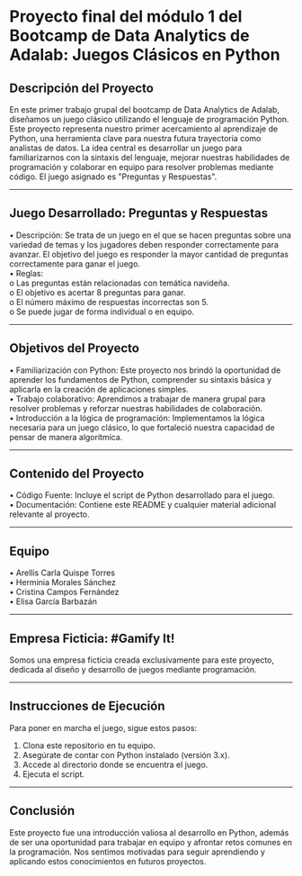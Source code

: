 # Proyecto final del módulo 1 del Bootcamp de Data Analytics de Adalab: Juegos Clásicos en Python  
## Descripción del Proyecto  
En este primer trabajo grupal del bootcamp de Data Analytics de Adalab, diseñamos un juego clásico utilizando el lenguaje de programación Python. Este proyecto representa nuestro primer acercamiento al aprendizaje de Python, una herramienta clave para nuestra futura trayectoria como analistas de datos. La idea central es desarrollar un juego para familiarizarnos con la sintaxis del lenguaje, mejorar nuestras habilidades de programación y colaborar en equipo para resolver problemas mediante código. El juego asignado es "Preguntas y Respuestas".
________________________________________
## Juego Desarrollado: Preguntas y Respuestas  
•	Descripción: Se trata de un juego en el que se hacen preguntas sobre una variedad de temas y los jugadores deben responder correctamente para avanzar. El objetivo del juego es responder la mayor cantidad de preguntas correctamente para ganar el juego.  
•	Reglas:  
  o	Las preguntas están relacionadas con temática navideña.  
  o	El objetivo es acertar 8 preguntas para ganar.  
  o	El número máximo de respuestas incorrectas son 5.  
  o	Se puede jugar de forma individual o en equipo.  
________________________________________
## Objetivos del Proyecto  
•	Familiarización con Python: Este proyecto nos brindó la oportunidad de aprender los fundamentos de Python, comprender su sintaxis básica y aplicarla en la creación de aplicaciones simples.  
•	Trabajo colaborativo: Aprendimos a trabajar de manera grupal para resolver problemas y reforzar nuestras habilidades de colaboración.  
•	Introducción a la lógica de programación: Implementamos la lógica necesaria para un juego clásico, lo que fortaleció nuestra capacidad de pensar de manera algorítmica.  
________________________________________
## Contenido del Proyecto  
•	Código Fuente: Incluye el script de Python desarrollado para el juego.  
•	Documentación: Contiene este README y cualquier material adicional relevante al proyecto.  
________________________________________
## Equipo  
•	Arellis Carla Quispe Torres  
•	Herminia Morales Sánchez  
•	Cristina Campos Fernández  
•	Elisa García Barbazán  
________________________________________
## Empresa Ficticia: #Gamify It!  
Somos una empresa ficticia creada exclusivamente para este proyecto, dedicada al diseño y desarrollo de juegos mediante programación.  
________________________________________
## Instrucciones de Ejecución  
Para poner en marcha el juego, sigue estos pasos:  
1.	Clona este repositorio en tu equipo.  
2.	Asegúrate de contar con Python instalado (versión 3.x).  
3.	Accede al directorio donde se encuentra el juego.  
4.	Ejecuta el script.  
________________________________________
## Conclusión  
Este proyecto fue una introducción valiosa al desarrollo en Python, además de ser una oportunidad para trabajar en equipo y afrontar retos comunes en la programación. Nos sentimos motivadas para seguir aprendiendo y aplicando estos conocimientos en futuros proyectos.

